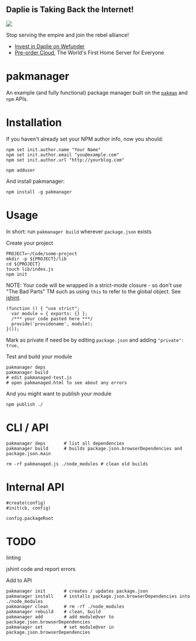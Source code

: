 Daplie is Taking Back the Internet!
--------------

[![](https://daplie.github.com/igg/images/ad-developer-rpi-white-890x275.jpg?v2)](https://daplie.com/preorder/)

Stop serving the empire and join the rebel alliance!

* [Invest in Daplie on Wefunder](https://daplie.com/invest/)
* [Pre-order Cloud](https://daplie.com/preorder/), The World's First Home Server for Everyone

pakmanager
===

An example (and fully functional) package manager built on the [`pakman`](http://github.com/coolaj86/node-pakman) and `npm` APIs.

Installation
===

If you haven't already set your NPM author info, now you should:

    npm set init.author.name "Your Name"
    npm set init.author.email "you@example.com"
    npm set init.author.url "http://yourblog.com"

    npm adduser

And install pakmanager:

    npm install -g pakmanager

Usage
===

In short: run `pakmanager build` wherever `package.json` exists

Create your project

    PROJECT=~/Code/some-project
    mkdir -p ${PROJECT}/lib
    cd ${PROJECT}
    touch lib/index.js
    npm init

NOTE: Your code will be wrapped in a strict-mode closure - so don't use "The Bad Parts" TM such as using `this` to refer to the global object. See [jshint](http://jshint.com).

    (function () { "use strict";
      var module = { exports: {} };
      /*** your code pasted here ***/ 
      provide('providename', module);
    }());

Mark as private if need be by editing `package.json` and adding `"private": true,`

Test and build your module

    pakmanager deps
    pakmanager build
    # edit pakmanaged-test.js
    # open pakmanaged.html to see about any errors

And you might want to publish your module

    npm publish ./


CLI / API
===

    pakmanager deps       # list all dependencies
    pakmanager build      # builds package.json.browserDependencies and package.json.main

    rm -rf pakmanaged.js ./node_modules # clean old builds

Internal API
===

    #create(config)
    #init(cb, config)

    config.packageRoot

TODO
===

linting

jshint code and report errors

Add to API

    pakmanager init       # creates / updates package.json
    pakmanager install    # installs package.json.browserDependencies into ./node_modules
    pakmanager clean      # rm -rf ./node_modules
    pakmanager rebuild    # clean, build
    pakmanager add        # add module@ver to package.json.browserDependencies
    pakmanager set        # set module@ver in package.json.browserDependencies
